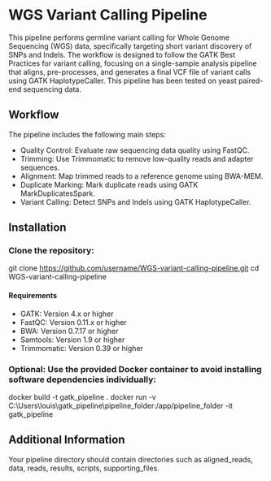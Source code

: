 # WGS Variant Calling Pipeline
This pipeline performs germline variant calling for Whole Genome Sequencing (WGS) data, specifically targeting short variant discovery of SNPs and Indels. The workflow is designed to follow the GATK Best Practices for variant calling, focusing on a single-sample analysis pipeline that aligns, pre-processes, and generates a final VCF file of variant calls using GATK HaplotypeCaller. This pipeline has been tested on yeast paired-end sequencing data.

## Workflow
The pipeline includes the following main steps:

* Quality Control: Evaluate raw sequencing data quality using FastQC.
* Trimming: Use Trimmomatic to remove low-quality reads and adapter sequences.
* Alignment: Map trimmed reads to a reference genome using BWA-MEM.
* Duplicate Marking: Mark duplicate reads using GATK MarkDuplicatesSpark.
* Variant Calling: Detect SNPs and Indels using GATK HaplotypeCaller.

## Installation

### Clone the repository:
git clone https://github.com/username/WGS-variant-calling-pipeline.git
cd WGS-variant-calling-pipeline

#### Requirements
* GATK: Version 4.x or higher
* FastQC: Version 0.11.x or higher
* BWA: Version 0.7.17 or higher
* Samtools: Version 1.9 or higher
* Trimmomatic: Version 0.39 or higher

### Optional: Use the provided Docker container to avoid installing software dependencies individually:
docker build -t gatk_pipeline .
docker run -v C:\Users\louis\gatk_pipeline\pipeline_folder:/app/pipeline_folder -it gatk_pipeline

## Additional Information
Your pipeline directory should contain directories such as aligned_reads, data, reads, results, scripts, supporting_files.



